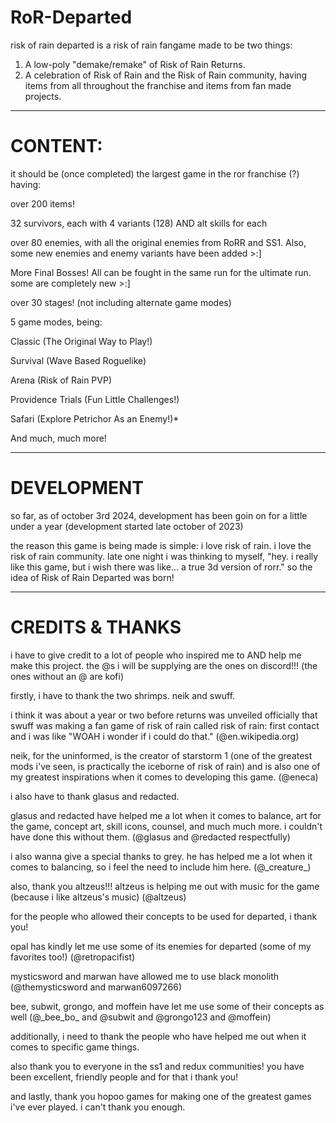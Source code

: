 # RoR-Departed
risk of rain departed is a risk of rain fangame made to be two things:
1. A low-poly "demake/remake" of Risk of Rain Returns.
2. A celebration of Risk of Rain and the Risk of Rain community, having items from all throughout the franchise and items from fan made projects.

----------
# CONTENT:

it should be (once completed) the largest game in the ror franchise (?) having:

over 200 items!

32 survivors, each with 4 variants (128) AND alt skills for each

over 80 enemies, with all the original enemies from RoRR and SS1. Also, some new enemies and enemy variants have been added >:]

More Final Bosses! All can be fought in the same run for the ultimate run. some are completely new >:]

over 30 stages! (not including alternate game modes)

5 game modes, being:

Classic (The Original Way to Play!)

Survival (Wave Based Roguelike)

Arena (Risk of Rain PVP)

Providence Trials (Fun Little Challenges!)

Safari (Explore Petrichor As an Enemy!)*

And much, much more!

----------
# DEVELOPMENT
so far, as of october 3rd 2024, development has been goin on for a little under a year (development started late october of 2023)

the reason this game is being made is simple: i love risk of rain. i love the risk of rain community. late one night i was thinking to myself, "hey. i really like this game, but i wish there was like... a true 3d version of rorr."
so the idea of Risk of Rain Departed was born!

----------
# CREDITS & THANKS
i have to give credit to a lot of people who inspired me to AND help me make this project. the @s i will be supplying are the ones on discord!!! (the ones without an @ are kofi)

firstly, i have to thank the two shrimps. neik and swuff. 

i think it was about a year or two before returns was unveiled officially that swuff was making a fan game of risk of rain called risk of rain: first contact and i was like "WOAH i wonder if i could do that." (@en.wikipedia.org)

neik, for the uninformed, is the creator of starstorm 1 (one of the greatest mods i've seen, is practically the iceborne of risk of rain) and is also one of my greatest inspirations when it comes to developing this game. (@eneca)

i also have to thank glasus and redacted.

glasus and redacted have helped me a lot when it comes to balance, art for the game, concept art, skill icons, counsel, and much much more. i couldn't have done this without them. (@glasus and @redacted respectfully)

i also wanna give a special thanks to grey. he has helped me a lot when it comes to balancing, so i feel the need to include him here. (@\_creature_)

also, thank you altzeus!!!
altzeus is helping me out with music for the game (because i like altzeus's music) (@altzeus)

for the people who allowed their concepts to be used for departed, i thank you!

opal has kindly let me use some of its enemies for departed (some of my favorites too!) (@retropacifist)

mysticsword and marwan have allowed me to use black monolith (@themysticsword and marwan6097266)

bee, subwit, grongo, and moffein have let me use some of their concepts as well (@\_bee_bo_ and @subwit and @grongo123 and @moffein)

additionally, i need to thank the people who have helped me out when it comes to specific game things.

also thank you to everyone in the ss1 and redux communities! you have been excellent, friendly people and for that i thank you!

and lastly, thank you hopoo games for making one of the greatest games i've ever played. i can't thank you enough.
